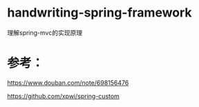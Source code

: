 # handwriting-spring-framework

理解spring-mvc的实现原理

# 参考：

https://www.douban.com/note/698156476

https://github.com/xpwi/spring-custom

